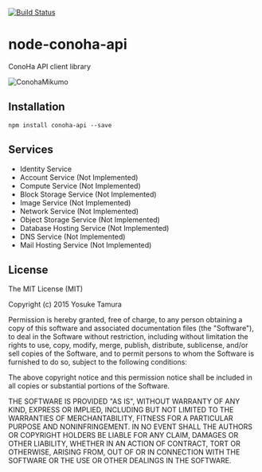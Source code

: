 [![Build Status](https://travis-ci.org/imkitchen/node-conoha-api.svg?branch=release)](https://travis-ci.org/imkitchen/node-conoha-api)

# node-conoha-api
ConoHa API client library

![ConohaMikumo](https://1.gravatar.com/avatar/dc723885bd12b6c783a86bbd9d6582f6?s=256&d=mm&r=g "ConohaMikumo")

## Installation

`npm install conoha-api --save`

## Services

- Identity Service
- Account Service (Not Implemented)
- Compute Service (Not Implemented)
- Block Storage Service (Not Implemented)
- Image Service (Not Implemented)
- Network Service (Not Implemented)
- Object Storage Service (Not Implemented)
- Database Hosting Service (Not Implemented)
- DNS Service (Not Implemented)
- Mail Hosting Service (Not Implemented)

## License
The MIT License (MIT)

Copyright (c) 2015 Yosuke Tamura

Permission is hereby granted, free of charge, to any person obtaining a copy
of this software and associated documentation files (the "Software"), to deal
in the Software without restriction, including without limitation the rights
to use, copy, modify, merge, publish, distribute, sublicense, and/or sell
copies of the Software, and to permit persons to whom the Software is
furnished to do so, subject to the following conditions:

The above copyright notice and this permission notice shall be included in all
copies or substantial portions of the Software.

THE SOFTWARE IS PROVIDED "AS IS", WITHOUT WARRANTY OF ANY KIND, EXPRESS OR
IMPLIED, INCLUDING BUT NOT LIMITED TO THE WARRANTIES OF MERCHANTABILITY,
FITNESS FOR A PARTICULAR PURPOSE AND NONINFRINGEMENT. IN NO EVENT SHALL THE
AUTHORS OR COPYRIGHT HOLDERS BE LIABLE FOR ANY CLAIM, DAMAGES OR OTHER
LIABILITY, WHETHER IN AN ACTION OF CONTRACT, TORT OR OTHERWISE, ARISING FROM,
OUT OF OR IN CONNECTION WITH THE SOFTWARE OR THE USE OR OTHER DEALINGS IN THE
SOFTWARE.

